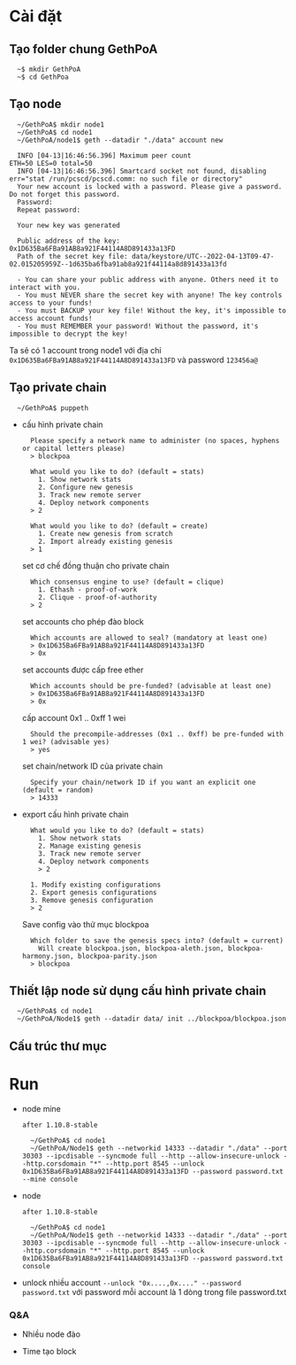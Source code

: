 # Cài đặt
## Tạo folder chung GethPoA
  ```
    ~$ mkdir GethPoA
    ~$ cd GethPoa
  ```

## Tạo node 
  ```
    ~/GethPoA$ mkdir node1
    ~/GethPoA$ cd node1
    ~/GethPoA/node1$ geth --datadir "./data" account new
  ``` 
  ```
    INFO [04-13|16:46:56.396] Maximum peer count                       ETH=50 LES=0 total=50
    INFO [04-13|16:46:56.396] Smartcard socket not found, disabling    err="stat /run/pcscd/pcscd.comm: no such file or directory"
    Your new account is locked with a password. Please give a password. Do not forget this password.
    Password: 
    Repeat password: 

    Your new key was generated

    Public address of the key:   0x1D635Ba6FBa91AB8a921F44114A8D891433a13FD
    Path of the secret key file: data/keystore/UTC--2022-04-13T09-47-02.015205959Z--1d635ba6fba91ab8a921f44114a8d891433a13fd

    - You can share your public address with anyone. Others need it to interact with you.
    - You must NEVER share the secret key with anyone! The key controls access to your funds!
    - You must BACKUP your key file! Without the key, it's impossible to access account funds!
    - You must REMEMBER your password! Without the password, it's impossible to decrypt the key!
  ```
  Ta sẽ có 1 account trong node1 với địa chỉ `0x1D635Ba6FBa91AB8a921F44114A8D891433a13FD` và password `123456a@`

## Tạo private chain
  ```
    ~/GethPoA$ puppeth
  ```
  + cấu hình private chain 
    ```
      Please specify a network name to administer (no spaces, hyphens or capital letters please)
      > blockpoa 
    ```
    ```
      What would you like to do? (default = stats)
        1. Show network stats
        2. Configure new genesis
        3. Track new remote server
        4. Deploy network components
      > 2
    ```
    ```
      What would you like to do? (default = create)
        1. Create new genesis from scratch
        2. Import already existing genesis
      > 1
    ```
    set cơ chế đồng thuận cho private chain
    ```
      Which consensus engine to use? (default = clique)
        1. Ethash - proof-of-work
        2. Clique - proof-of-authority
      > 2
    ```
    set accounts cho phép đào block
    ```
      Which accounts are allowed to seal? (mandatory at least one)
      > 0x1D635Ba6FBa91AB8a921F44114A8D891433a13FD
      > 0x
    ```
    set accounts được cấp free ether  
    ```
      Which accounts should be pre-funded? (advisable at least one)
      > 0x1D635Ba6FBa91AB8a921F44114A8D891433a13FD
      > 0x
    ```
    cấp account 0x1 .. 0xff 1 wei
    ```
      Should the precompile-addresses (0x1 .. 0xff) be pre-funded with 1 wei? (advisable yes)
      > yes
    ```
    set chain/network ID của private chain
    ```
      Specify your chain/network ID if you want an explicit one (default = random)
      > 14333
    ```
  + export cấu hình private chain
    ```
      What would you like to do? (default = stats)    
        1. Show network stats    
        2. Manage existing genesis    
        3. Track new remote server    
        4. Deploy network components    
        > 2
    ```
    ```
      1. Modify existing configurations
      2. Export genesis configurations
      3. Remove genesis configuration
      > 2
    ```
    Save config vào thử mục blockpoa
    ```
      Which folder to save the genesis specs into? (default = current)
        Will create blockpoa.json, blockpoa-aleth.json, blockpoa-harmony.json, blockpoa-parity.json
      > blockpoa
    ```

## Thiết lập node sử dụng cấu hình private chain
  ```
    ~/GethPoA$ cd node1
    ~/GethPoA/Node1$ geth --datadir data/ init ../blockpoa/blockpoa.json 
  ```
## Cấu trúc thư mục


# Run
  + node mine
  
    `after 1.10.8-stable`
    ```
      ~/GethPoA$ cd node1
      ~/GethPoA/Node1$ geth --networkid 14333 --datadir "./data" --port 30303 --ipcdisable --syncmode full --http --allow-insecure-unlock --http.corsdomain "*" --http.port 8545 --unlock 0x1D635Ba6FBa91AB8a921F44114A8D891433a13FD --password password.txt --mine console 
    ```

  + node 
    
    `after 1.10.8-stable`
    ```
      ~/GethPoA$ cd node1
      ~/GethPoA/Node1$ geth --networkid 14333 --datadir "./data" --port 30303 --ipcdisable --syncmode full --http --allow-insecure-unlock --http.corsdomain "*" --http.port 8545 --unlock 0x1D635Ba6FBa91AB8a921F44114A8D891433a13FD --password password.txt console 
    ```

  + unlock nhiều account ``` --unlock "0x....,0x...." --password password.txt ``` với password mỗi account là 1 dòng trong file password.txt
  
### Q&A
  + Nhiều node đào 

  + Time tạo block 

